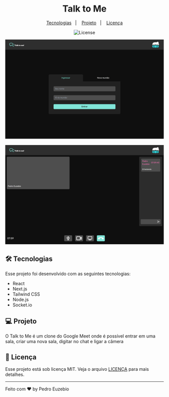 <h1 align="center">Talk to Me</h1>

<p align="center">
  <a href="#tecnologias">Tecnologias</a>&nbsp;&nbsp;&nbsp;|&nbsp;&nbsp;&nbsp;
  <a href="#projeto">Projeto</a>&nbsp;&nbsp;&nbsp;|&nbsp;&nbsp;&nbsp;
  <a href="#licenca">Licença</a>
</p>

<p align="center">
  <img alt="License" src="https://img.shields.io/static/v1?label=license&message=MIT&color=49AA26&labelColor=000000">
</p>

<p align="center">
  <img src=".github/preview.png" alt="Preview da primeira tela do talk to me"> <br /> <br />
  <img src=".github/preview_2.png" alt="Preview da segunda tela do talk to me">
</p>

## 🛠 Tecnologias

Esse projeto foi desenvolvido com as seguintes tecnologias:

- React
- Next.js
- Tailwind CSS
- Node.js
- Socket.io

## 💻 Projeto

O Talk to Me é um clone do Google Meet onde é possível entrar em uma sala, criar uma nova sala, digitar no chat e ligar a câmera

## 📝 Licença

Esse projeto está sob licença MIT. Veja o arquivo [LICENÇA](LICENSE.md) para mais detalhes.

---

Feito com ♥ by Pedro Euzebio
